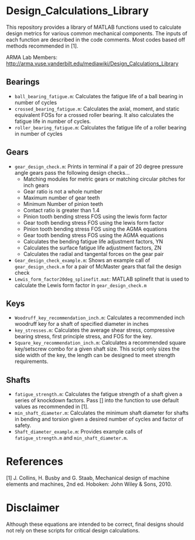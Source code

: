 # Design_Calculations_Library
This repository provides a library of MATLAB functions used to calculate design metrics for various common mechanical components. The inputs of each function are described in the code comments. Most codes based off methods recommended in [1].

ARMA Lab Members: http://arma.vuse.vanderbilt.edu/mediawiki/Design_Calculations_Library

## Bearings
* ```ball_bearing_fatigue.m```: Calculates the fatigue life of a ball bearing in number of cycles
* ```crossed_bearing_fatigue.m```: Calculates the axial, moment, and static equivalent FOSs for a crossed roller bearing. It also calculates the fatigue life in number of cycles.
* ```roller_bearing_fatigue.m```: Calculates the fatigue life of a roller bearing in number of cycles
## Gears
* ```gear_design_check.m```: Prints in terminal if a pair of 20 degree pressure angle gears pass the following design checks...
  * Matching modules for metric gears or matching circular pitches for inch gears
  * Gear ratio is not a whole number
  * Maximum number of gear teeth
  * Minimum Number of pinion teeth
  * Contact ratio is greater than 1.4
  * Pinion tooth bending stress FOS using the lewis form factor
  * Gear tooth bending stress FOS using the lewis form factor
  * Pinion tooth bending stress FOS using the AGMA equations
  * Gear tooth bending stress FOS using the AGMA equations
  * Calculates the bending fatigue life adjustment factors, YN
  * Calculates the surface fatigue life adjustment factors, ZN
  * Calculates the radial and tangental forces on the gear pair
* ```Gear_design_check_example.m```: Shows an example call of ```gear_design_check.m``` for a pair of McMaster gears that fail the design check
* ```Lewis_form_factor20deg_splinefit.mat```: MATLAB splinefit that is used to calculate the Lewis form factor in ``` gear_design_check.m ```
## Keys
* ```Woodruff_key_recommendation_inch.m```: Calculates a recommended inch woodruff key for a shaft of specified diameter in inches
* ```key_stresses.m```: Calculates the average shear stress, compressive bearing stress, first principle stress, and FOS for the key.
* ```Square_key_recommendation_inch.m```: Calculates a recommended square key/setscrew combo for a given shaft size. This script only sizes the side width of the key, the length can be designed to meet strength requirements.
## Shafts
* ```fatigue_strength.m```: Calculates the fatigue strength of a shaft given a series of knockdown factors. Pass [] into the function to use default values as recommended in [1].
* ```min_shaft_diameter.m```: Calculates the minimum shaft diameter for shafts in bending and torsion given a desired number of cycles and factor of safety.
* ```Shaft_diameter_example.m```: Provides example calls of ```fatigue_strength.m``` and ```min_shaft_diameter.m```.
# References
[1] J. Collins, H. Busby and G. Staab, Mechanical design of machine elements and machines, 2nd ed. Hoboken: John Wiley & Sons, 2010. 
# Disclaimer
Although these equations are intended to be correct, final designs should not rely on these scripts for critical design calculations.   
